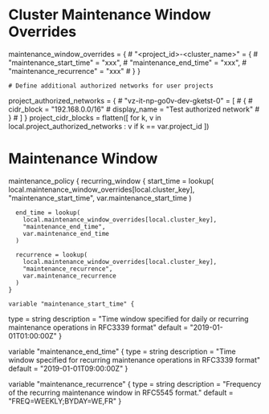   # Cluster Maintenance Window Overrides
  maintenance_window_overrides = {
    # "<project_id>-<cluster_name>" = {
    #   "maintenance_start_time" = "xxx",
    #   "maintenance_end_time"    = "xxx",
    #   "maintenance_recurrence"  = "xxx"
    # }
  }
  
  
    # Define additional authorized networks for user projects
  project_authorized_networks = {
    # "vz-it-np-go0v-dev-gketst-0" = [
    #   {
    #     cidr_block   = "192.168.0.0/16"
    #     display_name = "Test authorized network"
    #   }
    # ]
  }
  project_cidr_blocks = flatten([
    for k, v in local.project_authorized_networks :
    v if k == var.project_id
  ])
  
  
  
   # Maintenance Window
  maintenance_policy {
    recurring_window {
      start_time = lookup(
        local.maintenance_window_overrides[local.cluster_key],
        "maintenance_start_time",
        var.maintenance_start_time
      )

      end_time = lookup(
        local.maintenance_window_overrides[local.cluster_key],
        "maintenance_end_time",
        var.maintenance_end_time
      )

      recurrence = lookup(
        local.maintenance_window_overrides[local.cluster_key],
        "maintenance_recurrence",
        var.maintenance_recurrence
      )
    }
    
    variable "maintenance_start_time" {
  type        = string
  description = "Time window specified for daily or recurring maintenance operations in RFC3339 format"
  default     = "2019-01-01T01:00:00Z"
}

variable "maintenance_end_time" {
  type        = string
  description = "Time window specified for recurring maintenance operations in RFC3339 format"
  default     = "2019-01-01T09:00:00Z"
}

variable "maintenance_recurrence" {
  type        = string
  description = "Frequency of the recurring maintenance window in RFC5545 format."
  default     = "FREQ=WEEKLY;BYDAY=WE,FR"
}